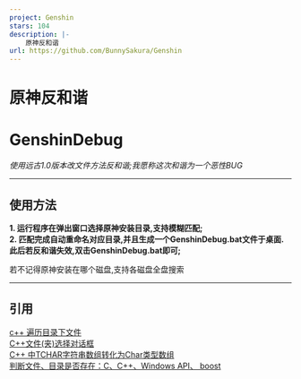 ```yaml
---
project: Genshin
stars: 104
description: |-
    原神反和谐
url: https://github.com/BunnySakura/Genshin
---
```


# 原神反和谐
# GenshinDebug
*使用远古1.0版本改文件方法反和谐;我愿称这次和谐为一个恶性BUG*

------------

## 使用方法
**1. 运行程序在弹出窗口选择原神安装目录,支持模糊匹配;**  
**2. 匹配完成自动重命名对应目录,并且生成一个GenshinDebug.bat文件于桌面.此后若反和谐失效,双击GenshinDebug.bat即可;**  

若不记得原神安装在哪个磁盘,支持各磁盘全盘搜索

------------

## 引用
[c++ 遍历目录下文件](https://blog.csdn.net/abcjennifer/article/details/18147551 "c++ 遍历目录下文件")  
[C++文件(夹)选择对话框](https://blog.csdn.net/xdrt81y/article/details/14225113 "C++文件(夹)选择对话框")  
[C++ 中TCHAR字符串数组转化为Char类型数组](https://www.cnblogs.com/kire/p/4428821.html "C++ 中TCHAR字符串数组转化为Char类型数组")  
[判断文件、目录是否存在：C、C++、Windows API、 boost](https://blog.csdn.net/guowenyan001/article/details/17259173 "判断文件、目录是否存在：C、C++、Windows API、 boost")  

